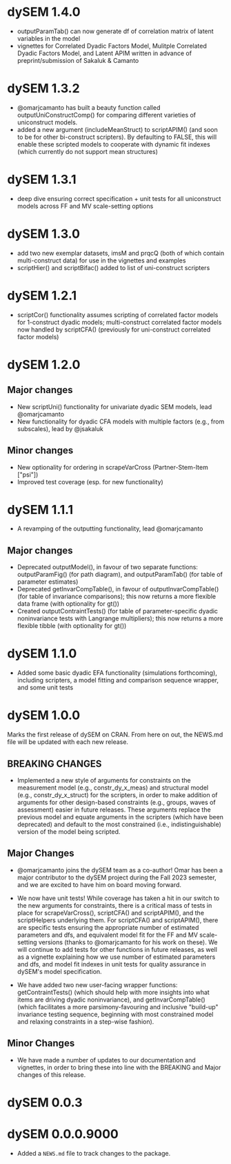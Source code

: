 # dySEM 1.4.0

* outputParamTab() can now generate df of correlation matrix of latent variables in the model
* vignettes for Correlated Dyadic Factors Model, Mulitple Correlated Dyadic Factors Model, and Latent APIM written in advance of preprint/submission of Sakaluk & Camanto

# dySEM 1.3.2

* @omarjcamanto has built a beauty function called outputUniConstructComp() for comparing different varieties of uniconstruct models.
* added a new argument (includeMeanStruct) to scriptAPIM() (and soon to be for other bi-construct scripters). By defaulting to FALSE, this will enable these scripted models to cooperate with dynamic fit indexes (which currently do not support mean structures)

# dySEM 1.3.1

* deep dive ensuring correct specification + unit tests for all uniconstruct models across FF and MV scale-setting options

# dySEM 1.3.0

* add two new exemplar datasets, imsM and prqcQ (both of which contain multi-construct data) for use in the vignettes and examples
* scriptHier() and scriptBifac() added to list of uni-construct scripters

# dySEM 1.2.1

* scriptCor() functionality assumes scripting of correlated factor models for 1-construct dyadic models; multi-construct correlated factor models now handled by scriptCFA() (previously for uni-construct correlated factor models)

# dySEM 1.2.0

## Major changes

* New scriptUni() functionality for univariate dyadic SEM models, lead @omarjcamanto
* New functionality for dyadic CFA models with multiple factors (e.g., from subscales), lead by @jsakaluk

## Minor changes

* New optionality for ordering in scrapeVarCross (Partner-Stem-Item ["psi"])
* Improved test coverage (esp. for new functionality)

# dySEM 1.1.1

* A revamping of the outputting functionality, lead @omarjcamanto

## Major changes

* Deprecated outputModel(), in favour of two separate functions: outputParamFig() (for path diagram), and outputParamTab() (for table of parameter estimates)
* Deprecated getInvarCompTable(), in favour of outputInvarCompTable() (for table of invariance comparisons); this now returns a more flexible data frame (with optionality for gt())
* Created outputContraintTests() (for table of parameter-specific dyadic noninvariance tests with Langrange multipliers); this now returns a more flexible tibble (with optionality for gt())

# dySEM 1.1.0

* Added some basic dyadic EFA functionality (simulations forthcoming), including scripters,  a model fitting and comparison sequence wrapper, and some unit tests

# dySEM 1.0.0

Marks the first release of dySEM on CRAN. From here on out, the NEWS.md file will be updated with each new release.

## BREAKING CHANGES

* Implemented a new style of arguments for constraints on the measurement model (e.g., constr_dy_x_meas) and structural model (e.g., constr_dy_x_struct) for the scripters, in order to make addition of arguments for other design-based constraints (e.g., groups, waves of assessment) easier in future releases. These arguments replace the previous model and equate arguments in the scripters (which have been deprecated) and default to the most constrained (i.e., indistinguishable) version of the model being scripted.

## Major Changes

* @omarjcamanto joins the dySEM team as a co-author! Omar has been a major contributor to the dySEM project during the Fall 2023 semester, and we are excited to have him on board moving forward.

* We now have unit tests! While coverage has taken a hit in our switch to the new arguments for constraints, there is a critical mass of tests in place for scrapeVarCross(), scriptCFA() and scriptAPIM(), and the scriptHelpers underlying them. For scriptCFA() and scriptAPIM(), there are specific tests ensuring the appropriate number of estimated parameters and dfs, and equivalent model fit for the FF and MV scale-setting versions (thanks to @omarjcamanto for his work on these). We will continue to add tests for other functions in future releases, as well as a vignette explaining how we use number of estimated parameters and dfs, and model fit indexes in unit tests for quality assurance in dySEM's model specification.

* We have added two new user-facing wrapper functions: getContraintTests() (which should help with more insights into what items are driving dyadic noninvariance), and getInvarCompTable() (which facilitates a more parsimony-favouring and inclusive "build-up" invariance testing sequence, beginning with most constrained model and relaxing constraints in a step-wise fashion).

## Minor Changes

* We have made a number of updates to our documentation and vignettes, in order to bring these into line with the BREAKING and Major changes of this release.

# dySEM 0.0.3

# dySEM 0.0.0.9000

* Added a `NEWS.md` file to track changes to the package.
